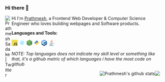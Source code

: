 ### Hi there 👋

<a href="https://twitter.com/prathmeshsadake">
  <img align="left" alt="PrathmeshSadake | Twitter" width="21px" src="https://raw.githubusercontent.com/anuraghazra/anuraghazra/master/assets/twitter.svg" />
</a>


Hi I'm [Prathmesh](https://prathmeshsadake.github.io), a Frontend Web Developer & Computer Science Engineer who loves building webpages and Software products.

**Languages and Tools:**  

<code><img height="20" src="https://raw.githubusercontent.com/github/explore/80688e429a7d4ef2fca1e82350fe8e3517d3494d/topics/javascript/javascript.png"></code>
<code><img height="20" src="https://raw.githubusercontent.com/github/explore/80688e429a7d4ef2fca1e82350fe8e3517d3494d/topics/react/react.png"></code>
<code><img height="20" src="https://raw.githubusercontent.com/github/explore/80688e429a7d4ef2fca1e82350fe8e3517d3494d/topics/nodejs/nodejs.png"></code>
<code><img height="20" src="https://raw.githubusercontent.com/github/explore/80688e429a7d4ef2fca1e82350fe8e3517d3494d/topics/python/python.png"></code>
<code><img height="20" src="https://raw.githubusercontent.com/github/explore/80688e429a7d4ef2fca1e82350fe8e3517d3494d/topics/cpp/cpp.png"></code>
<code><img height="20" src="https://raw.githubusercontent.com/github/explore/80688e429a7d4ef2fca1e82350fe8e3517d3494d/topics/java/java.png"></code>



*NOTE: Top languages does not indicate my skill level or something like that, it's a github metric of which languages i have the most code on github*

<a href="https://github.com/prathmeshsadake">
  <img align="right" src="https://github-readme-stats.vercel.app/api/top-langs/?username=prathmeshsadake&theme=tokyonight&hide_langs_below=10" />
</a>
<a href="https://github.com/prathmeshsadake">
  <img align="right" src="https://github-readme-stats.vercel.app/api?username=prathmeshsadake&show_icons=true&theme=tokyonight&line_height=27" alt="Prathmesh's github stats" />
</a>

